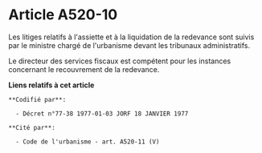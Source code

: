 # Article A520-10

Les litiges relatifs à l'assiette et à la liquidation de la redevance sont suivis par le ministre chargé de l'urbanisme
devant les tribunaux administratifs.

Le directeur des services fiscaux est compétent pour les instances concernant le recouvrement de la redevance.

**Liens relatifs à cet article**

	**Codifié par**:

	  - Décret n°77-38 1977-01-03 JORF 18 JANVIER 1977

	**Cité par**:

	  - Code de l'urbanisme - art. A520-11 (V)
